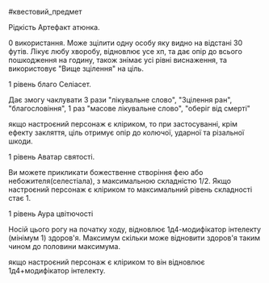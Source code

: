 #квестовий_предмет 

Рідкість Артефакт атюнка.

0 використання. Може зцілити одну особу яку видно на відстані 30 футів. Лікує любу хворобу, відновлює усе хп, та дає опір до всього пошкодження на годину, також знімає усі рівні виснаження, та використовує "Вище зцілення" на ціль.

1 рівень благо Селіасет.

Дає змогу чаклувати 3 рази "лікувальне слово", "Зцілення ран", "благословіння", 1 раз "масове лікувальне слово", "оберіг від смерті"

якщо настроєний персонаж є кліриком, то при застосуванні, крім ефекту закляття, ціль отримує опір до колючої, ударної та різальної шкоди.

1 рівень Аватар святості.

Ви можете прикликати божественне створіння фею або небожителя(селестіала), з максимальною складністю 1/2. Якщо настроєний персонаж є кліриком то максимальний рівень складності стає 1.

1 рівень Аура цвітючості

Носій цього рогу на початку ходу, відновлює 1д4-модифікатор інтелекту (мінімум 1) здоров'я. Максимум скільки може відновити здоров'я таким чином до половини максимума.

якщо настроєний персонаж є кліриком то він відновлює 1д4+модифікатор інтелекту.
